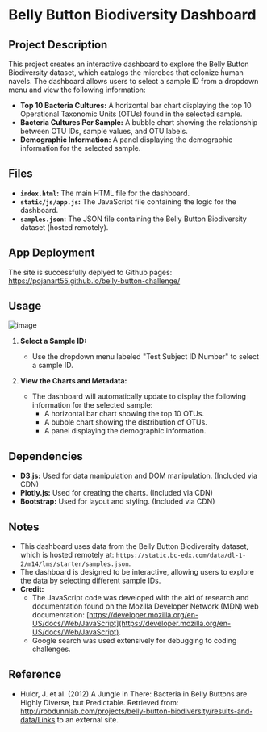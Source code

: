 # Belly Button Biodiversity Dashboard

## Project Description

This project creates an interactive dashboard to explore the Belly Button Biodiversity dataset, which catalogs the microbes that colonize human navels. The dashboard allows users to select a sample ID from a dropdown menu and view the following information:

* **Top 10 Bacteria Cultures:** A horizontal bar chart displaying the top 10 Operational Taxonomic Units (OTUs) found in the selected sample.
* **Bacteria Cultures Per Sample:** A bubble chart showing the relationship between OTU IDs, sample values, and OTU labels.
* **Demographic Information:** A panel displaying the demographic information for the selected sample.

## Files

* **`index.html`:** The main HTML file for the dashboard.
* **`static/js/app.js`:** The JavaScript file containing the logic for the dashboard.
* **`samples.json`:** The JSON file containing the Belly Button Biodiversity dataset (hosted remotely).

## App Deployment
The site is successfully deplyed to Github pages:  https://pojanart55.github.io/belly-button-challenge/

## Usage

![image](https://github.com/user-attachments/assets/d20bfc61-c9bc-41cd-9e19-87f2c46c6905)


1.  **Select a Sample ID:**
    * Use the dropdown menu labeled "Test Subject ID Number" to select a sample ID.

2.  **View the Charts and Metadata:**
    * The dashboard will automatically update to display the following information for the selected sample:
        * A horizontal bar chart showing the top 10 OTUs.
        * A bubble chart showing the distribution of OTUs.
        * A panel displaying the demographic information.

## Dependencies

* **D3.js:** Used for data manipulation and DOM manipulation. (Included via CDN)
* **Plotly.js:** Used for creating the charts. (Included via CDN)
* **Bootstrap:** Used for layout and styling. (Included via CDN)

## Notes

* This dashboard uses data from the Belly Button Biodiversity dataset, which is hosted remotely at: `https://static.bc-edx.com/data/dl-1-2/m14/lms/starter/samples.json`.
* The dashboard is designed to be interactive, allowing users to explore the data by selecting different sample IDs.
* **Credit:**
    * The JavaScript code was developed with the aid of research and documentation found on the Mozilla Developer Network (MDN) web documentation: [https://developer.mozilla.org/en-US/docs/Web/JavaScript](https://developer.mozilla.org/en-US/docs/Web/JavaScript).
    * Google search was used extensively for debugging to coding challenges.

## Reference
* Hulcr, J. et al. (2012) A Jungle in There: Bacteria in Belly Buttons are Highly Diverse, but Predictable. Retrieved from: http://robdunnlab.com/projects/belly-button-biodiversity/results-and-data/Links to an external site.

